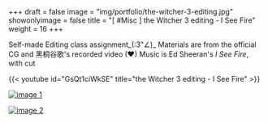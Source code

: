 +++
draft = false
image = "img/portfolio/the-witcher-3-editing.jpg"
showonlyimage = false
title = "[ #Misc ] the Witcher 3 editing - I See Fire"
weight = 16
+++

Self-made Editing class assignment_(:3"∠)_
Materials are from the official CG and 黑桐谷歌's recorded video (♥)
Music is Ed Sheeran's *I See Fire*, with cut

{{< youtube id="GsQt1ciWkSE" title="the Witcher 3 editing - I See Fire" >}}
<br>

[![image 1][1]][1]

[![image 2][2]][2]

[1]: /img/portfolio/the-witcher-3-editing-1.png
[2]: /img/portfolio/the-witcher-3-editing-2.png
